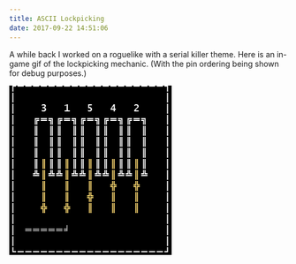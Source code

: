 ```yaml
---
title: ASCII Lockpicking
date: 2017-09-22 14:51:06
---
```

A while back I worked on a roguelike with a serial killer theme. Here is an in-game gif of the lockpicking mechanic.
(With the pin ordering being shown for debug purposes.)

![lockpick](/images/lockpick.gif)
